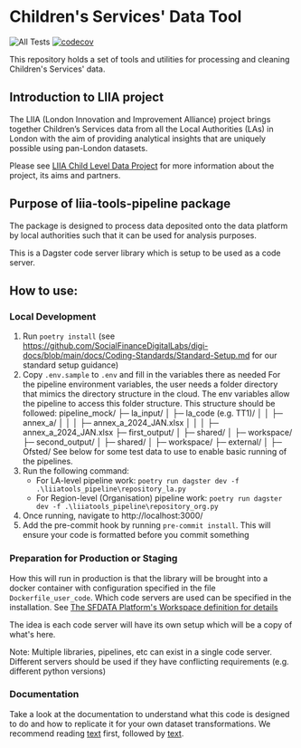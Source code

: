 # Children's Services' Data Tool
![All Tests](https://github.com/SocialFinanceDigitalLabs/liia-tools-pipeline/actions/workflows/tests.yml/badge.svg)
[![codecov](https://codecov.io/github/SocialFinanceDigitalLabs/liia-tools-pipeline/graph/badge.svg?token=R1YSMXDX1B)](https://codecov.io/github/SocialFinanceDigitalLabs/liia-tools-pipeline)

This repository holds a set of tools and utilities for processing and cleaning Children's Services' data.

## Introduction to LIIA project 

The LIIA (London Innovation and Improvement Alliance) project brings together Children’s Services data from all the 
Local Authorities (LAs) in London with the aim of providing analytical insights that are uniquely possible using 
pan-London datasets. 

 
Please see [LIIA Child Level Data Project](https://liia.london/liia-programme/targeted-work/child-level-data-project) 
for more information about the project, its aims and partners. 

## Purpose of liia-tools-pipeline package 

The package is designed to process data deposited onto the data platform by local authorities such that it can be used for analysis purposes.

This is a Dagster code server library which is setup to be used as a code server.

## How to use:

### Local Development
1. Run `poetry install` (see https://github.com/SocialFinanceDigitalLabs/digi-docs/blob/main/docs/Coding-Standards/Standard-Setup.md for our standard setup guidance)
2. Copy `.env.sample` to `.env` and fill in the variables there as needed
For the pipeline environment variables, the user needs a folder directory that mimics the directory structure in the cloud. The env variables allow the pipeline to access this folder structure.
This structure should be followed:
pipeline_mock/
├─ la_input/
│  ├─ la_code (e.g. TT1)/
│  │  ├─ annex_a/
│  │  │  ├─ annex_a_2024_JAN.xlsx
│  │  │  ├─ annex_a_2024_JAN.xlsx
├─ first_output/
│  ├─ shared/
│  ├─ workspace/
├─ second_output/
│  ├─ shared/
│  ├─ workspace/
├─ external/
│  ├─ Ofsted/
See below for some test data to use to enable basic running of the pipelines.
3. Run the following command:
   * For LA-level pipeline work: `poetry run dagster dev -f .\liiatools_pipeline\repository_la.py`
   * For Region-level (Organisation) pipeline work: `poetry run dagster dev -f .\liiatools_pipeline\repository_org.py`
4. Once running, navigate to http://localhost:3000/
5. Add the pre-commit hook by running `pre-commit install`. This will ensure your code is formatted before you commit something
   
### Preparation for Production or Staging
How this will run in production is that the library will be brought into a docker container
with configuration specified in the file `Dockerfile_user_code`.  Which code servers are used can
be specified in the installation. 
See [The SFDATA Platform's Workspace definition for details](https://github.com/SocialFinanceDigitalLabs/sfdata-platform/blob/main/dagster/workspace.yaml)

The idea is each code server will have its own setup which will be a copy of what's here.

Note: Multiple libraries, pipelines, etc can exist in a single code server. Different servers should
be used if they have conflicting requirements (e.g. different python versions)

### Documentation
Take a look at the documentation to understand what this code is designed to do and how to replicate it for your own dataset transformations.
We recommend reading [text](docs/Intro_to_docs.md) first, followed by [text](docs/general_pipeline.md).
